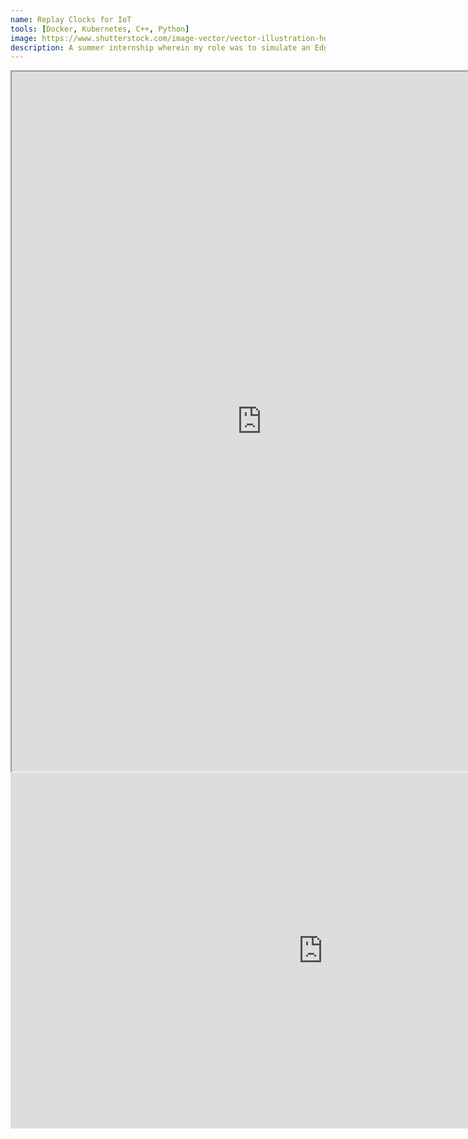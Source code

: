 ```yaml
---
name: Replay Clocks for IoT
tools: [Docker, Kubernetes, C++, Python]
image: https://www.shutterstock.com/image-vector/vector-illustration-how-middleware-distributed-600nw-170898011.jpg
description: A summer internship wherein my role was to simulate an Edge Database ecosystem to apply and test working and efficiency of a new type of clock mechanism for distributed systems with unreliable connectivity.
---
```

<iframe width=800px height="1120px" src="https://docs.google.com/document/d/1t2cHbhxmVGM51iHYWRn3UxOq6MpS_2jMi-V_XG1_GOQ/pub?embedded=true"></iframe>

<iframe src="https://docs.google.com/presentation/d/1bMj6L2wQQTwY9ZxauISe-BiFuhJkBlBh/embed?start=true&loop=false&delayms=5000" frameborder="0" width="1000" height="569" allowfullscreen="true" mozallowfullscreen="true" webkitallowfullscreen="true"></iframe>